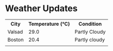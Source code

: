 # Weather Updates

<!-- WEATHER-UPDATE-START -->
<table><tr><th>City</th><th>Temperature (°C)</th><th>Condition</th></tr><tr><td>Valsad</td><td>29.0</td><td>Partly Cloudy</td></tr><tr><td>Boston</td><td>20.4</td><td>Partly cloudy</td></tr><tr><td></td><td></td><td></td></tr></table>
<!-- WEATHER-UPDATE-END -->
